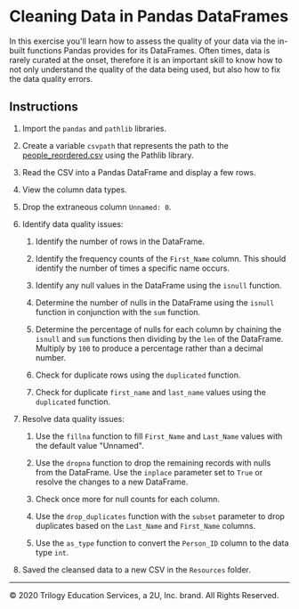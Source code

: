 # Cleaning Data in Pandas DataFrames

In this exercise you'll learn how to assess the quality of your data via the in-built functions Pandas provides for its DataFrames. Often times, data is rarely curated at the onset, therefore it is an important skill to know how to not only understand the quality of the data being used, but also how to fix the data quality errors.

## Instructions

1. Import the `pandas` and `pathlib` libraries.

2. Create a variable `csvpath` that represents the path to the [people_reordered.csv](Resources/people_reordered.csv) using the Pathlib library.

3. Read the CSV into a Pandas DataFrame and display a few rows.

4. View the column data types.

5. Drop the extraneous column `Unnamed: 0`.

6. Identify data quality issues:

    1. Identify the number of rows in the DataFrame.

    2. Identify the frequency counts of the `First_Name` column. This should identify the number of times a specific name occurs.

    3. Identify any null values in the DataFrame using the `isnull` function.

    4. Determine the number of nulls in the DataFrame using the `isnull` function in conjunction with the `sum` function.

    5. Determine the percentage of nulls for each column by chaining the `isnull` and `sum` functions then dividing by the `len` of the DataFrame. Multiply by `100` to produce a percentage rather than a decimal number.

    6. Check for duplicate rows using the `duplicated` function.

    7. Check for duplicate `first_name` and `last_name` values using the `duplicated` function.

7. Resolve data quality issues:

    1. Use the `fillna` function to fill `First_Name` and `Last_Name` values with the default value "Unnamed".

    2. Use the `dropna` function to drop the remaining records with nulls from the DataFrame. Use the `inplace` parameter set to `True` or resolve the changes to a new DataFrame.

    3. Check once more for null counts for each column.

    4. Use the `drop_duplicates` function with the `subset` parameter to drop duplicates based on the `Last_Name` and `First_Name` columns.

    5. Use the `as_type` function to convert the `Person_ID` column to the data type `int`.

8. Saved the cleansed data to a new CSV in the `Resources` folder.

---

© 2020 Trilogy Education Services, a 2U, Inc. brand. All Rights Reserved.
